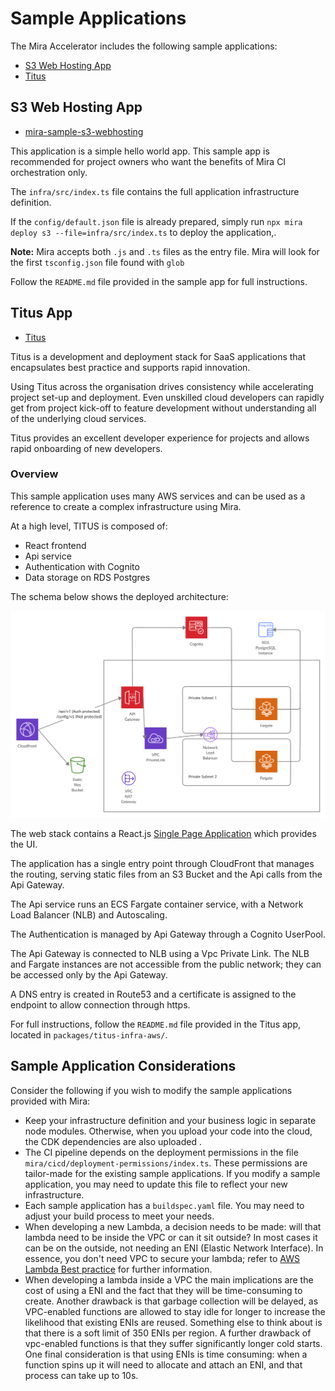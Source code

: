 # Sample Applications

The Mira Accelerator includes the following sample applications:
- [S3 Web Hosting App](#s3-web-hosting-app)
- [Titus](#titus-app)
<!-- - [Cognito 3-Tier Web App](#cognito-3-tier-web-app)-->
<!-- - [Auth0 3-Tier Web App](#auth0-3-tier-web-app)-->
<!-- - [Personalize App](#personalize-app)-->


## S3 Web Hosting App

- [mira-sample-s3-webhosting](https://github.com/nearform/mira-sample-s3-webhosting/generate)


This application is a simple hello world app. This sample app is recommended for project owners who want the benefits of Mira CI orchestration only.

The `infra/src/index.ts` file contains the full application infrastructure definition.

If the `config/default.json` file is already prepared, simply run `npx mira deploy s3 --file=infra/src/index.ts`
to deploy the application,.

__Note:__ Mira accepts both `.js` and `.ts` files as the entry file. Mira will look for the first `tsconfig.json` file found with `glob` 

Follow the `README.md` file provided in the sample app for full instructions.

## Titus App

- [Titus](https://github.com/nearform/titus)

Titus is a development and deployment stack for SaaS applications that encapsulates best practice and supports rapid innovation.

Using Titus across the organisation drives consistency while accelerating project set-up and deployment. Even unskilled cloud developers can rapidly get from project kick-off to feature development without understanding all of the underlying cloud services.

Titus provides an excellent developer experience for projects and allows rapid onboarding of new developers.


### Overview
This sample application uses many AWS services and can be used as a reference to create a complex infrastructure using Mira.

At a high level, TITUS is composed of:

- React frontend
- Api service
- Authentication with Cognito
- Data storage on RDS Postgres

The schema below shows the deployed architecture:

![titus infrastructure](../img/infra-titus.png#hla)

The web stack contains a React.js [Single Page Application](https://en.wikipedia.org/wiki/Single-page_application) which provides the UI.

The application has a single entry point through CloudFront that manages the routing, serving static files from an S3 Bucket and the Api calls from the Api Gateway.

The Api service runs an ECS Fargate container service, with a Network Load Balancer (NLB) and Autoscaling.

The Authentication is managed by Api Gateway through a Cognito UserPool. 

The Api Gateway is connected to NLB using a Vpc Private Link. 
The NLB and Fargate instances are not accessible from the public network; they can be accessed only by the Api Gateway.

A DNS entry is created in Route53 and a certificate is assigned to the endpoint to allow connection through https.

For full instructions, follow the `README.md` file provided in the Titus app, located in `packages/titus-infra-aws/`.

## Sample Application Considerations

Consider the following if you wish to modify the sample applications provided with Mira:
* Keep your infrastructure definition and your business logic in separate node modules. Otherwise, when you upload your code into the cloud, the CDK dependencies are also uploaded .
* The CI pipeline depends on the deployment permissions in the file `mira/cicd/deployment-permissions/index.ts`. These permissions are tailor-made for the existing sample applications.
If you modify a sample application, you may need to update this file to reflect your new infrastructure.
* Each sample application has a `buildspec.yaml` file. You may need to adjust your build process to meet your needs.
* When developing a new Lambda, a decision needs to be made: will that lambda need to be inside the VPC or can it sit outside? In most cases it can be on the outside, not needing an ENI (Elastic Network Interface). In essence, you don't need VPC to secure your lambda; refer to [AWS Lambda Best practice] for further information.
* When developing a lambda inside a VPC the main implications are the cost of using a ENI and the fact that they will be time-consuming to create. Another drawback is that garbage collection will be delayed, as VPC-enabled functions are allowed to stay idle for longer to increase the likelihood that existing ENIs are reused. Something else to think about is that there is a soft limit of 350 ENIs per region. A further drawback of vpc-enabled functions is that they suffer significantly longer cold starts. One final consideration is that using ENIs is time consuming: when a function spins up it will need to allocate and attach an ENI, and that process can take up to 10s.


<!-- Images -->
[3-tier-cognito]: ../img/3-Tier-Cognito.png#hla
[3-tier-auth0]: ../img/3-Tier-Auth0.png#hla
<!-- Links -->
[AWS Lambda Best practice]: https://docs.aws.amazon.com/lambda/latest/dg/best-practices.html
[AWS SAM CLI]: https://github.com/awslabs/aws-sam-cli
[Lambda service]: https://eu-west-1.console.aws.amazon.com/lambda/home?region=eu-west-1#/functions
[local environment variable file]: https://docs.aws.amazon.com/serverless-application-model/latest/developerguide/serverless-sam-cli-using-invoke.html
[Auth0]: https://auth0.com/learn/social-login/
[Quick Start Guide]: quick-start/
[Local Development Limitations]: developer-environment/?id=local-development-limitations
